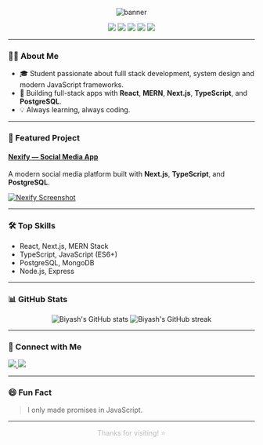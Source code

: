 <!-- Dark theme banner (optional, you can add an image here) -->
<p align="center">
  <img src="https://capsule-render.vercel.app/api?type=rect&color=22223b&height=120&section=header&text=Hi%20there,%20I'm%20Biyash!%20👋&fontColor=e0e1dd&fontSize=40&animation=fadeIn" alt="banner"/>
</p>

<p align="center">
  <img src="https://img.shields.io/badge/React-20232A?style=for-the-badge&logo=react&logoColor=61DAFB"/>
  <img src="https://img.shields.io/badge/Next.js-000000?style=for-the-badge&logo=next.js&logoColor=white"/>
  <img src="https://img.shields.io/badge/TypeScript-007ACC?style=for-the-badge&logo=typescript&logoColor=white"/>
  <img src="https://img.shields.io/badge/PostgreSQL-316192?style=for-the-badge&logo=postgresql&logoColor=white"/>
  <img src="https://img.shields.io/badge/MERN-3FA037?style=for-the-badge"/>
</p>

---

### 👨‍💻 About Me

- 🎓 Student passionate about fulll stack development, system design  and modern JavaScript frameworks.
- 🚀 Building full-stack apps with **React**, **MERN**, **Next.js**, **TypeScript**, and **PostgreSQL**.
- 💡 Always learning, always coding.

---

### 🌟 Featured Project

#### [Nexify — Social Media App](https://nexify-sable.vercel.app/)
A modern social media platform built with **Next.js**, **TypeScript**, and **PostgreSQL**.

[![Nexify Screenshot](https://raw.githubusercontent.com/biyash-1/nexify/main/public/og.png)](https://nexify-sable.vercel.app/)

---

### 🛠️ Top Skills

- React, Next.js, MERN Stack  
- TypeScript, JavaScript (ES6+)
- PostgreSQL, MongoDB
- Node.js, Express

---

### 📊 GitHub Stats

<p align="center">
  <img src="https://github-readme-stats.vercel.app/api?username=biyash-1&show_icons=true&theme=dark&hide_border=true" alt="Biyash's GitHub stats" />
  <img src="https://github-readme-streak-stats.herokuapp.com/?user=biyash-1&theme=dark&hide_border=true" alt="Biyash's GitHub streak" />
</p>

---

### 🔗 Connect with Me

<p>
  <a href="https://www.linkedin.com/in/biyash-shrestha-375593278/" target="_blank">
    <img src="https://img.shields.io/badge/LinkedIn-%230e76a8.svg?style=for-the-badge&logo=linkedin&logoColor=white"/>
  </a>
  <a href="https://new-portfolio-omega-steel.vercel.app/" target="_blank">
    <img src="https://img.shields.io/badge/Portfolio-%2322223b.svg?style=for-the-badge&logo=firefox-browser&logoColor=white"/>
  </a>
</p>

---

### 😄 Fun Fact

> I only made promises in JavaScript.

---

<p align="center" style="color: #bbbbbb;">
  Thanks for visiting! ⭐️
</p>
